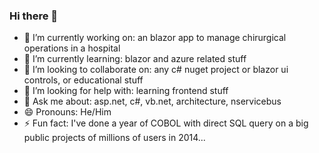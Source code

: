 ### Hi there 👋
- 🔭 I’m currently working on: an blazor app to manage chirurgical operations in a hospital
- 🌱 I’m currently learning: blazor and azure related stuff
- 👯 I’m looking to collaborate on: any c# nuget project or blazor ui controls, or educational stuff
- 🤔 I’m looking for help with: learning frontend stuff
- 💬 Ask me about: asp.net, c#, vb.net, architecture, nservicebus
- 😄 Pronouns: He/Him
- ⚡ Fun fact: I've done a year of COBOL with direct SQL query on a big public projects of millions of users in 2014...
